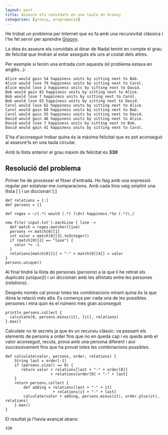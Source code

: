 ```yaml
---
layout: post
title: Asseure els convidats en una taula en Groovy
categories: [groovy, programació]
---
```

He trobat un problema per Internet que es fa amb una recursivitat clàssica i l'he fet servir per aprendre [Groovy](http://www.groovy-lang.org/).

La idea és asseure els convidats al dinar de Nadal tenint en compte el grau de felicitat que tindran al estar asseguts els uns al costat dels altres.

Per exemple si tenim una entrada com aquesta (el problema estava en anglès...):

    Alice would gain 54 happiness units by sitting next to Bob.
    Alice would lose 79 happiness units by sitting next to Carol.
    Alice would lose 2 happiness units by sitting next to David.
    Bob would gain 83 happiness units by sitting next to Alice.
    Bob would lose 7 happiness units by sitting next to Carol.
    Bob would lose 63 happiness units by sitting next to David.
    Carol would lose 62 happiness units by sitting next to Alice.
    Carol would gain 60 happiness units by sitting next to Bob.
    Carol would gain 55 happiness units by sitting next to David.
    David would gain 46 happiness units by sitting next to Alice.
    David would lose 7 happiness units by sitting next to Bob.
    David would gain 41 happiness units by sitting next to Carol.

S'ha d'aconseguir trobar quina és la màxima felicitat que es pot aconseguir al asseure'ls en una taula circular.

Amb la llista anterior el grau màxim de felicitat és **330**

Resolució del problema
--------------
Primer he de processar el fitxer d'entrada. Ho faig amb una expressió regular per estalviar-me comparacions. Amb cada línia vaig omplint una llista [ ] i un diccionari [:]

    def relations = [:]
    def persons = []

    def regex = ~/(.*) would (.*) (\d+) happiness.*to (.*)\./

    new File('input.txt').eachLine { line ->
      def match = regex.matcher(line)
      persons << match[0][1]
      int valor = match[0][3].toInteger()
      if (match[0][2] == "lose") {
        valor *= -1
      }
      relations[match[0][1] + "-" + match[0][4]] = valor
    }
    persons.unique()


Al final tindré la llista de persones (*persons*) a la que li he retirat els duplicats (*unique()*) i un diccionari amb les afinitats entre les persones (*relations*).

Després només cal provar totes les combinacions mirant quina és la que dóna la relació més alta. Es comença per cada una de les possibles persones i mira quin és el número més gran aconseguit

    println persons.collect {
      calculate(0, persons.minus(it), [it], relations)
    }.max()

Calculate no té secrets ja que és un recursiu clàssic: va passant els elements de persons a order fins que no en queda cap i es queda amb el valor aconseguit, recula, prova amb una persona diferent i així successivament fins que ha provat totes les combinacions possibles.

    def calculate(valor, persons, order, relations) {
        String last = order[-1]
        if (persons.size() == 0) {
           return valor + relations[last + "-" + order[0]]
                        + relations[order[0] + "-" + last]
        }
        return persons.collect {
            def adding = relations[last + "-" + it]
                         + relations[it + "-" + last]
            calculate(valor + adding, persons.minus(it), order.plus(it), relations)
        }.max()
    }

El resultat ja l'havia avançat abans:

    330
